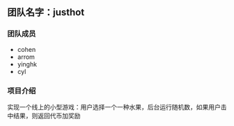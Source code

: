 ## 团队名字：justhot

### 团队成员
- cohen
- arrom
- yinghk
- cyl

### 项目介绍
实现一个线上的小型游戏：用户选择一个一种水果，后台运行随机数，如果用户击中结果，则返回代币加奖励
